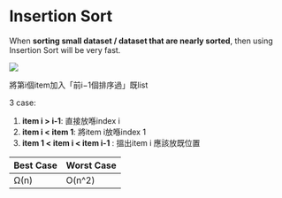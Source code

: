 # Insertion Sort

When <b>sorting small dataset / dataset that are nearly sorted</b>, then using Insertion Sort will be very fast.

![](https://upload.wikimedia.org/wikipedia/commons/9/9c/Insertion-sort-example.gif)

將第i個item加入「前i−1個排序過」既list<br>

3 case:
  1. <b>item i > i-1</b>: 直接放喺index i
  2. <b> item i < item 1</b>: 將item i放喺index 1
  3. <b> item 1 < item i < item i-1</b> : 搵出item i 應該放既位置

| Best Case | Worst Case |
|-----------|------------|
| Ω(n)      | O(n^2)     |
